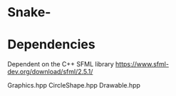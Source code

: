 # Snake- 

# Dependencies 
Dependent on the C++ SFML library https://www.sfml-dev.org/download/sfml/2.5.1/


Graphics.hpp 
CircleShape.hpp 
Drawable.hpp

